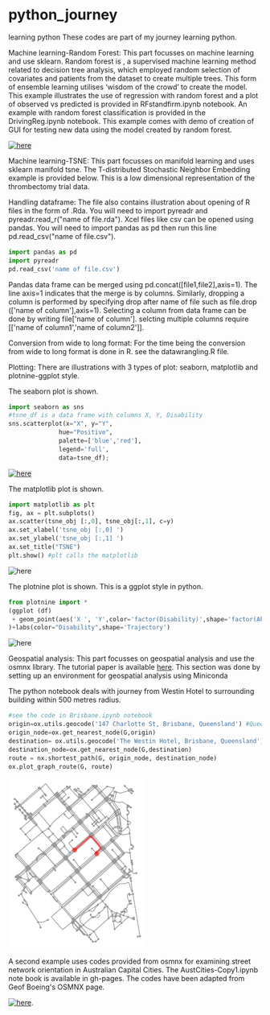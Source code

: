 # python_journey
learning python
These codes are part of my journey learning python. 

Machine learning-Random Forest:
This part focusses on machine learning and use sklearn. Random forest is , a supervised machine learning method related to decision tree analysis, which employed random selection of covariates and patients from the dataset to create multiple trees. This form of ensemble learning utilises ‘wisdom of the crowd’ to create the model. This example illustrates the use of regression with random forest and a plot of observed vs predicted is provided in RFstandfirm.ipynb notebook. An example with random forest classification is provided in the DrivingReg.ipynb notebook. This example comes with demo of creation of GUI for testing new data using the model created by random forest. 

[![here](./RFstandfirm_regression.png)](./RFstandfirm.ipynb)

Machine learning-TSNE:
This part focusses on manifold learning and uses sklearn manifold tsne. The T-distributed Stochastic Neighbor Embedding example is provided below. This is a low dimensional representation of the thrombectomy trial data. 

Handling dataframe:
The file also contains illustration about opening of R files in the form of .Rda. You will need to import pyreadr and pyreadr.read_r("name of file.rda"). Xcel files like csv can be opened using pandas. You will need to import pandas as pd then run this line pd.read_csv("name of file.csv"). 

```python
import pandas as pd
import pyreadr 
pd.read_csv('name of file.csv')
```
Pandas data frame can be merged using pd.concat([file1,file2],axis=1). The line axis=1 indicates that the merge is by columns. Similarly, dropping a column is performed by specifying drop after name of file such as file.drop (['name of column'],axis=1). Selecting a column from data frame can be done by writing file['name of column']. selcting multiple columns require [['name of column1','name of column2']].

Conversion from wide to long format:
For the time being the conversion from wide to long format is done in R. see the datawrangling.R file.

Plotting:
There are illustrations with 3 types of plot: seaborn, matplotlib and plotnine-ggplot style.

The seaborn plot is shown. 
```python
import seaborn as sns
#tsne_df is a data frame with columns X, Y, Disability
sns.scatterplot(x="X", y="Y",
              hue="Positive",
              palette=['blue','red'],
              legend='full',
              data=tsne_df);
```
[![here](./TSNEecr_sns.png)](./TSNEecr.ipynb)

The matplotlib plot is shown.
```python
import matplotlib as plt
fig, ax = plt.subplots()
ax.scatter(tsne_obj [:,0], tsne_obj[:,1], c=y)
ax.set_xlabel('tsne_obj [:,0] ')
ax.set_ylabel('tsne_obj [:,1] ')
ax.set_title("TSNE")
plt.show() #plt calls the matplotlib
```
![here](./TSNEecr_matplotlib.png)

The plotnine plot is shown. This is a ggplot style in python.
```python
from plotnine import *  
(ggplot (df)
 + geom_point(aes('X ', 'Y',color='factor(Disability)',shape='factor(Akmed)'))
)+labs(color="Disability",shape='Trajectory')
```
![here](./TSNEecr_plotnine.png)

Geospatial analysis:
This part focusses on geospatial analysis and use the osmnx library. The tutorial paper is available [here](https://www.frontiersin.org/articles/10.3389/fneur.2019.00743/full). This section was done by setting up an environment for geospatial analysis using Miniconda

The  python notebook deals with journey from Westin Hotel to surrounding building within 500 metres radius. 

```python
#see the code in Brisbane.ipynb notebook
origin=ox.utils.geocode('147 Charlotte St, Brisbane, Queensland') #Queensland Health
origin_node=ox.get_nearest_node(G,origin)
destination= ox.utils.geocode('The Westin Hotel, Brisbane, Queensland')
destination_node=ox.get_nearest_node(G,destination)
route = nx.shortest_path(G, origin_node, destination_node)
ox.plot_graph_route(G, route)
```
[![Brisbane.ipynb](./Westin.png)](./Brisbane.ipynb)

A second example uses codes provided from osmnx for examining street network orientation in Australian Capital Cities. The AustCities-Copy1.ipynb note book is available in gh-pages.  The codes have been adapted from Geof Boeing's OSMNX page. 

[![here](./AustCities.png)](./AustCities-Copy1.ipynb).
